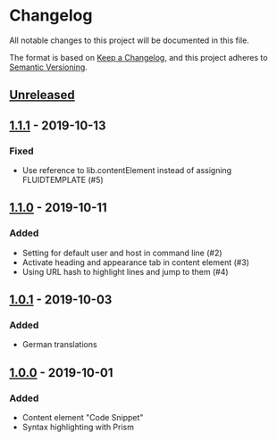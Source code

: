 # Changelog
All notable changes to this project will be documented in this file.

The format is based on [Keep a Changelog](https://keepachangelog.com/en/1.0.0/),
and this project adheres to [Semantic Versioning](https://semver.org/spec/v2.0.0.html).

## [Unreleased]

## [1.1.1] - 2019-10-13

### Fixed

- Use reference to lib.contentElement instead of assigning FLUIDTEMPLATE (#5)

## [1.1.0] - 2019-10-11

### Added

- Setting for default user and host in command line (#2)
- Activate heading and appearance tab in content element (#3)
- Using URL hash to highlight lines and jump to them (#4)

## [1.0.1] - 2019-10-03

### Added

- German translations

## [1.0.0] - 2019-10-01

### Added

- Content element "Code Snippet"
- Syntax highlighting with Prism

[Unreleased]: https://github.com/brotkrueml/codehighlight/compare/v1.1.1...HEAD
[1.1.1]: https://github.com/brotkrueml/codehighlight/compare/v1.1.0...v1.1.1
[1.1.0]: https://github.com/brotkrueml/codehighlight/compare/v1.0.1...v1.1.0
[1.0.1]: https://github.com/brotkrueml/codehighlight/compare/v1.0.0...v1.0.1
[1.0.0]: https://github.com/brotkrueml/codehighlight/releases/tag/v1.0.0
